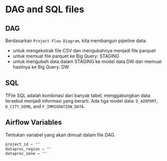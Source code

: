 # DAG and SQL files

## DAG

Berdasarkan `Project Flow Diagram`, kita membangun pipeline data:
- untuk mengekstrak file CSV dan mengubahnya menjadi file parquet
- untuk memuat file parquet ke Big Query: STAGING
- untuk mengubah data dalam STAGING ke model data DW dan memuat hasilnya ke Big Query: DW

## SQL

TFile SQL adalah kombinasi dari banyak tabel, menggabungkan data tersebut menjadi informasi yang berarti. Ada tiga model data: `D_AIRPORT`, `D_CITY_DEMO`, and `F_IMMIGRATION_DATA`.

## Airflow Variables

Tentukan variabel yang akan dimuat dalam file DAG.

```python
project_id = ""
dataproc_region = ""
dataproc_zone = ""
```
